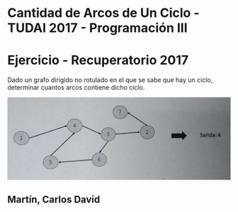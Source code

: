 # Cantidad de Arcos de Un Ciclo - TUDAI 2017 - Programación III

# Ejercicio - Recuperatorio 2017

Dado un grafo dirigido no rotulado en el que se sabe que hay un ciclo, determinar cuantos arcos contiene dicho ciclo.

![alt text](https://github.com/DavidRnR/Grafos/blob/master/CantidadDeArcosDeUnCiclo/grafo.png)

## Martín, Carlos David
